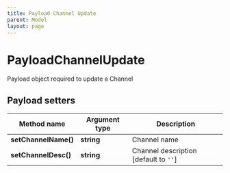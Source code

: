 ```yaml
---
title: Payload Channel Update
parent: Model
layout: page
---
```


# PayloadChannelUpdate

Payload object required to update a Channel

## Payload setters

Method name | Argument type | Description
------------ | ------------- | -------------
**setChannelName()** | **string** | Channel name
**setChannelDesc()** | **string** | Channel description   [default to `''`]

